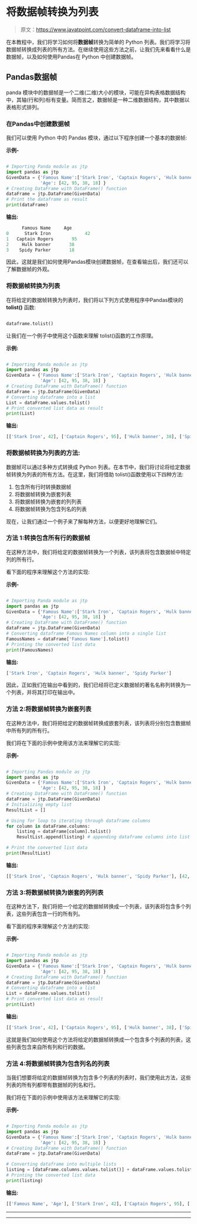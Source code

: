 # 将数据帧转换为列表

> 原文：<https://www.javatpoint.com/convert-dataframe-into-list>

在本教程中，我们将学习如何将**数据帧**转换为简单的 Python 列表。我们将学习将数据帧转换成列表的所有方法。在继续使用这些方法之前，让我们先来看看什么是数据帧，以及如何使用Pandas在 Python 中创建数据帧。

## Pandas数据帧

panda 模块中的数据帧是一个二维(二维)大小的模块，可能在异构表格数据结构中，其轴(行和列)标有变量。简而言之，数据帧是一种二维数据结构，其中数据以表格形式排列。

### 在Pandas中创建数据帧

我们可以使用 Python 中的 Pandas 模块，通过以下程序创建一个基本的数据帧:

**示例-**

```py

# Importing Panda module as jtp
import pandas as jtp
GivenData = {'Famous Name':['Stark Iron', 'Captain Rogers', 'Hulk banner', 'Spidy Parker' ],
             'Age': [42, 95, 38, 18] }  
# Creating DataFrame with DataFrame() function 
dataFrame = jtp.DataFrame(GivenData)  
# Print the dataframe as result 
print(dataFrame)

```

**输出:**

```py
      Famous Name     Age
0      Stark Iron             42
1   Captain Rogers       95
2     Hulk banner       38
3    Spidy Parker       18

```

因此，这就是我们如何使用Pandas模块创建数据帧，在查看输出后，我们还可以了解数据帧的外观。

### 将数据帧转换为列表

在将给定的数据帧转换为列表时，我们将以下列方式使用程序中Pandas模块的 **tolist()** 函数:

```py

dataframe.tolist()

```

让我们在一个例子中使用这个函数来理解 tolist()函数的工作原理。

**示例:**

```py

# Importing Panda module as jtp
import pandas as jtp
GivenData = {'Famous Name':['Stark Iron', 'Captain Rogers', 'Hulk banner', 'Spidy Parker' ],
             'Age': [42, 95, 38, 18] }  
# Creating DataFrame with DataFrame() function 
dataFrame = jtp.DataFrame(GivenData)  
# Converting dataframe into a list
List = dataFrame.values.tolist()
# Print converted list data as result
print(List)

```

**输出:**

```py
[['Stark Iron', 42], ['Captain Rogers', 95], ['Hulk banner', 38], ['Spidy Parker', 18]]

```

### 将数据帧转换为列表的方法:

数据帧可以通过多种方式转换成 Python 列表。在本节中，我们将讨论将给定数据帧转换为列表的所有方法。在这里，我们将借助 tolist()函数使用以下四种方法:

1.  包含所有行时转换数据帧
2.  将数据帧转换为嵌套列表
3.  将数据帧转换为嵌套的列列表
4.  将数据帧转换为包含列名的列表

现在，让我们通过一个例子来了解每种方法，以便更好地理解它们。

### 方法 1:转换包含所有行的数据帧

在这种方法中，我们将给定的数据帧转换为一个列表，该列表将包含数据帧中特定列的所有行。

看下面的程序来理解这个方法的实现:

**示例-**

```py

# Importing Panda module as jtp
import pandas as jtp
GivenData = {'Famous Name':['Stark Iron', 'Captain Rogers', 'Hulk banner', 'Spidy Parker' ],
             'Age': [42, 95, 38, 18] }  
# Creating DataFrame with DataFrame() function 
dataFrame = jtp.DataFrame(GivenData)  
# Converting dataframe Famous Names column into a single list
FamousNames = dataFrame['Famous Name'].tolist()
# Printing the converted list data
print(FamousNames)

```

**输出:**

```py
['Stark Iron', 'Captain Rogers', 'Hulk banner', 'Spidy Parker']

```

因此，正如我们在输出中看到的，我们已经将已定义数据帧的著名名称列转换为一个列表，并将其打印在输出中。

### 方法 2:将数据帧转换为嵌套列表

在这种方法中，我们将把给定的数据帧转换成嵌套列表，该列表将分别包含数据帧中所有列的所有行。

我们将在下面的示例中使用该方法来理解它的实现:

**示例-**

```py

# Importing Pandas module as jtp
import pandas as jtp
GivenData = {'Famous Name':['Stark Iron', 'Captain Rogers', 'Hulk banner', 'Spidy Parker' ],
             'Age': [42, 95, 38, 18] }  
# Creating DataFrame with DataFrame() function 
dataFrame = jtp.DataFrame(GivenData)  
# Initializing empty list
ResultList = []

# Using for loop to iterating through dataframe columns
for column in dataFrame.columns:
    listing = dataFrame[column].tolist()
    ResultList.append(listing) # appending dataframe columns into list

# Print the converted list data
print(ResultList)

```

**输出:**

```py
[['Stark Iron', 'Captain Rogers', 'Hulk banner', 'Spidy Parker'], [42, 95, 38, 18]]

```

### 方法 3:将数据帧转换为嵌套的列列表

在这种方法下，我们将把一个给定的数据帧转换成一个列表，该列表将包含多个列表，这些列表包含一行的所有列。

看下面的程序来理解这个方法的实现:

**示例-**

```py

# Importing Panda module as jtp
import pandas as jtp
GivenData = {'Famous Name':['Stark Iron', 'Captain Rogers', 'Hulk banner', 'Spidy Parker' ],
             'Age': [42, 95, 38, 18] }  
# Creating DataFrame with DataFrame() function 
dataFrame = jtp.DataFrame(GivenData)  
# Converting dataframe into a list
List = dataFrame.values.tolist()
# Print converted list data as result
print(List)

```

**输出:**

```py
[['Stark Iron', 42], ['Captain Rogers', 95], ['Hulk banner', 38], ['Spidy Parker', 18]]

```

这就是我们如何使用这个方法将给定的数据帧转换成一个包含多个列表的列表，这些列表包含来自所有列和行的数据。

### 方法 4:将数据帧转换为包含列名的列表

当我们想要将给定的数据帧转换为包含多个列表的列表时，我们使用此方法，这些列表的所有列都带有数据帧的列名和行。

我们将在下面的示例中使用该方法来理解它的实现:

**示例-**

```py

# Importing Panda module as jtp
import pandas as jtp
GivenData = {'Famous Name':['Stark Iron', 'Captain Rogers', 'Hulk banner', 'Spidy Parker' ],
             'Age': [42, 95, 38, 18] }  
# Creating DataFrame with DataFrame() function 
dataFrame = jtp.DataFrame(GivenData)

# Converting dataframe into multiple lists
listing = [dataFrame.columns.values.tolist()] + dataFrame.values.tolist()
# Printing the converted list data
print(listing)

```

**输出:**

```py
[['Famous Name', 'Age'], ['Stark Iron', 42], ['Captain Rogers', 95], ['Hulk banner', 38], ['Spidy Parker', 18]]

```

*************

* * *